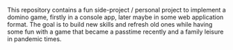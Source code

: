 This repository contains a fun side-project / personal project to implement a domino game, firstly in a console app, later maybe in some web application format. The goal is to build new skills and refresh old ones while having some fun with a game that became a passtime recently and a family leisure in pandemic times.